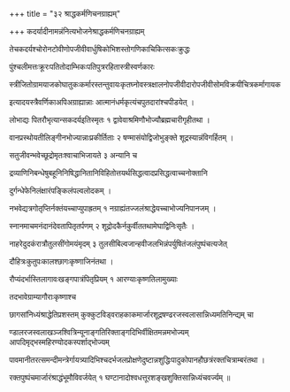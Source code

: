+++
title = "३२ श्राद्धकर्मणिचनग्राह्यम्"

+++
कदर्यादीनामन्नंनित्यभोजनेश्राद्धकर्मणिचनग्राह्यम्

तेचकदर्यश्चोरोनटोवीणोपजीवीवार्धुषिकोभिशस्तोगणिकाचिकित्सकःक्रुद्धः

पुंश्चलीमत्तःक्रूरःपतितोदाम्भिकःपतिपुत्ररहितास्त्रीस्वर्णकारः

स्त्रीजितोग्रामयाजकोघातुकःकर्मारस्तन्तुवायःकृतघ्नोवस्त्रक्षालनोपजीवीदारोपजीवीसोमविक्रयीचित्रकर्मागायक

इत्यादयस्त्रैवर्णिकाअपिअग्राह्यान्नाः आत्मानंधर्मकृत्यंचपुतदारांश्चपीडयेत् ।

लोभाद्यः पितरौभृत्यान्सकदर्यइतिस्मृतः १ द्वावेवाश्रमिणौभोज्यौब्रह्मचारीगृहीतथा ।

वानप्रस्थोयतीलिङ्गीनभोज्यान्नाःप्रकीर्तिताः २ षण्मासंयोद्विजोभुङ्क्ते शूद्रस्यान्नंविगर्हितम् ।

सतुजीवन्भवेच्छूद्रोमृतःश्वाचाभिजायते ३ अन्यानि च

द्रव्याणिनिबन्धेषुबहूनिनिषिद्धानितानिविहितोत्तयर्थसिद्धत्वादप्रसिद्धत्वाच्चनोक्तानि

दुर्गन्धेफेनिलंक्षारंपङ्किलंपल्वलोदकम् ।

नभवेद्यत्रगोतृप्तिर्नक्तंयच्चाप्युपाह्रतम् १ नग्राह्यंतज्जलंश्राद्धेयच्चाभोज्यनिपानजम् ।

स्नानमाचमनंदानंदेवतापितृतर्पणम् २ शूद्रोदकैर्नकुर्वीततथामेघाद्विनिःसृतैः ।

नाहरेदुदकंरात्रौतुलसींगोमयंमृदम् ३ तुलसीबिल्वजान्हवीजलभिन्नंपर्युषितंजलंपुष्पंचत्यजेत्

दौहित्रःकुतुपःकालश्छागःकृष्णाजिनंतथा ।

रौप्यंदर्भास्तिलागावःखङ्गपात्रंपितृप्रियम् १ आरण्याःकृष्णतिलामुख्याः

तदभावेग्राम्यागौराःकृष्णाश्च

छागसांनिध्यंश्राद्धेतिप्रशस्तम् कुक्कुटविड्‌वराहकाकमार्जारशूद्रषण्ढरजस्वलासान्निध्यमतिनिन्द्यम् चा

ण्डालरजस्वलाखञ्जश्वित्रिन्यूनाङ्गतिरिक्ताङ्गदिभिर्वीक्षितमन्नमभोज्यम् आपदिमृद्भस्महिरण्योदकस्पर्शाद्भोज्यम्

पावमानीतरत्समन्दीमन्त्रेर्गायत्र्यादिभिश्चदर्भजलप्रोक्षणेदुष्टान्नशुद्धिःपादुकोपानहौछत्रंरक्तचित्राम्बरंतथा ।

रक्तपुष्पंचमार्जारंश्राद्धंभूमौविवर्जयेत् १ घण्टानादोश्वधत्तूरशङ्खशुक्तिसान्निध्यंचवर्ज्यम् ॥
